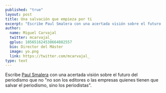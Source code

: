 ```yaml
---
published: "true"
layout: post
title: Una salvación que empieza por ti
excerpt: "Escribe Paul Smalera con una acertada visión sobre el futuro del peridismo que no son los editores o las empresas quienes tienen que salvar el periodismo, sino los periodistas." 
author:
  name: Miguel Carvajal
  twitter: mcarvajal_
  gplus: 105651624538664882557 
  bio: Director del Máster
  image: yo.png
  link: https://twitter.com/mcarvajal_
type: text
---
```

Escribe [Paul Smalera](https://medium.com/technology-liberal-arts/b057af9c483e) con una acertada visión sobre el futuro del periodismo que no "no son los editores o las empresas quienes tienen que salvar el periodismo, sino los periodistas".